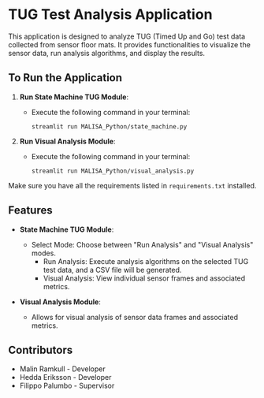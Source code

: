 # TUG Test Analysis Application

This application is designed to analyze TUG (Timed Up and Go) test data collected from sensor floor mats. It provides functionalities to visualize the sensor data, run analysis algorithms, and display the results.

## To Run the Application

1. **Run State Machine TUG Module**:
   - Execute the following command in your terminal:
     ```
     streamlit run MALISA_Python/state_machine.py
     ```
   
2. **Run Visual Analysis Module**:
   - Execute the following command in your terminal:
     ```
     streamlit run MALISA_Python/visual_analysis.py
     ```

Make sure you have all the requirements listed in `requirements.txt` installed.

## Features

- **State Machine TUG Module**:
  - Select Mode: Choose between "Run Analysis" and "Visual Analysis" modes.
    - Run Analysis: Execute analysis algorithms on the selected TUG test data, and a CSV file will be generated.
    - Visual Analysis: View individual sensor frames and associated metrics.

- **Visual Analysis Module**:
  - Allows for visual analysis of sensor data frames and associated metrics.

## Contributors

- Malin Ramkull - Developer
- Hedda Eriksson - Developer
- Filippo Palumbo - Supervisor
